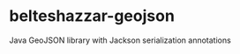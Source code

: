 belteshazzar-geojson
====================

Java GeoJSON library with Jackson serialization annotations